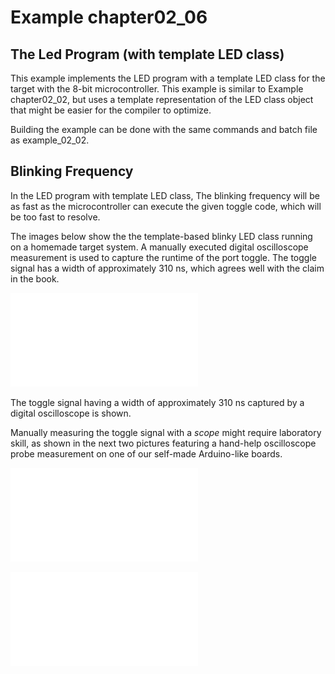 # Example chapter02_06
## The Led Program (with template LED class)

This example implements the LED program with a template
LED class for the target with the 8-bit microcontroller.
This example is similar to Example chapter02_02,
but uses a template representation of the LED class
object that might be easier for the compiler to optimize.

Building the example can be done with the same commands
and batch file as example_02_02.

## Blinking Frequency

In the LED program with template LED class,
The blinking frequency will be as fast as the microcontroller
can execute the given toggle code, which will be too fast
to resolve.

The images below show the the template-based blinky LED
class running on a homemade target system.
A manually executed digital oscilloscope measurement is used
to capture the runtime of the port toggle.
The toggle signal has a width of approximately
$310~\text{ns}$, which agrees well with the claim in the book.

![](./images/2020-01-12.pdf)

The toggle signal having a width of approximately $310~\text{ns}$
captured by a digital oscilloscope is shown.

Manually measuring the toggle signal with a _scope_ might require laboratory skill,
as shown in the next two pictures featuring a hand-help oscilloscope
probe measurement on one of our self-made Arduino-like boards.

![](./images/measurement.pdf)

![](./images/measurement2.pdf)
